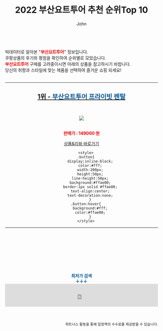 ﻿---
layout: post
title:  "2022 부산요트투어 추천 순위Top 10"
author: John
categories: [ 여가/생활편의 ]
tags: [ 부산요트투어, 부산요트투어 요트g, 부산요트투어 요트와, 부산요트투어 가격, 부산요트투어 추천, 부산요트투어 준, 부산요트투어 더요트, 부산요트투어g, 부산요트투어 요트야 ]
image: https://static.coupangcdn.com/image/vendor_inventory/995d/ec512612d664bdadfcffa5e5244178d26517aca23d1fe8bf7b5beaffc88a.PNG 
description: "2022 부산요트투어 추천 순위Top 10 관련 상품으로 가장 고객 선호도가 높은 제품입니다."
toc: true
toc_sticky: true
---

<br>
빅데이터로 알아본 "<b><font color='#ff0000'>부산요트투어</font></b>" 정보입니다.
<br>
쿠팡상품의 후기와 평점을 확인하여 순위별로 모았습니다.
<br>
<b><font color='#ff0000'>부산요트투어</font></b>  구매를 고려중이시면 아래의 상품을 참고하시기 바랍니다.
<br>
당신의 취향과 스타일에 맞는 제품을 선택하여 즐거운 쇼핑 되세요!
<br><br>
<hr>
<p>
    
<center><h2><a href="https://link.coupang.com/re/AFFSDP?lptag=AF7307611&pageKey=4916692892&itemId=6434343493&vendorItemId=73729098689&traceid=V0-153-f01c1b60b6167123&requestid=20220804103011462127484" target="_blank"><b>1위 - <font color='#01579B'>부산요트투어 프라이빗 렌탈</font></b></a></h2><br>

<a href="https://link.coupang.com/re/AFFSDP?lptag=AF7307611&pageKey=4916692892&itemId=6434343493&vendorItemId=73729098689&traceid=V0-153-f01c1b60b6167123&requestid=20220804103011462127484" target="_blank"><img src="https://static.coupangcdn.com/image/vendor_inventory/995d/ec512612d664bdadfcffa5e5244178d26517aca23d1fe8bf7b5beaffc88a.PNG"></a><br><br>

<b><font color='#ff0000'>판매가 : 149000 원</font></b><br>

<a href="https://link.coupang.com/re/AFFSDP?lptag=AF7307611&pageKey=4916692892&itemId=6434343493&vendorItemId=73729098689&traceid=V0-153-f01c1b60b6167123&requestid=20220804103011462127484" target="_blank" class="button">상품&리뷰 바로가기</a><p>

        <style>
        .button{
            display:inline-block;
            color:#fff;
            width:200px;
            height:50px;
            line-height:50px;
            background:#ffae00;
            border:1px solid #ffae00;
            text-align:center;
            text-decoration:none;
            }
        .button:hover{
            background:#fff;
            color:#ffae00;
            }
        </style>

<hr>

<br><br><br><br><br><br><br>
<center><b><font color='#01579B' size='medium'>최저가 검색<br>
↓↓↓</font></b></center>
<center><iframe src="https://coupa.ng/b1Tbjx" width="100%" height="75" frameborder="0" scrolling="no" referrerpolicy="unsafe-url"></iframe></center>
<br><br>
<p>
<small>
    <div align="right">파트너스 활동을 통해 일정액의 수수료를 제공받을 수 있습니다.</div>
</small>
</p>
